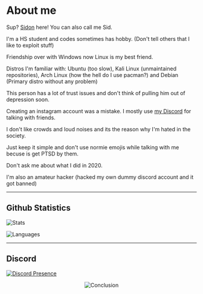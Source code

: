# About me

Sup? [Sidon](https://www.youtube.com/watch?v=dQw4w9WgXcQ) here! You can also call me Sid.

I'm a HS student and codes sometimes has hobby. (Don't tell others that I like to exploit stuff) 

Friendship over with Windows now Linux is my best friend. 

Distros I'm familiar with:
Ubuntu (too slow),
Kali Linux (unmaintained repositories), 
Arch Linux (how the hell do I use pacman?) and
Debian (Primary distro without any problem)

This person has a lot of trust issues and don't think of pulling him out of depression soon. 

Creating an instagram account was a mistake. I mostly use [my Discord](https://discord.com/users/728604179186188368) for talking with friends. 

I don't like crowds and loud noises and its the reason why I'm hated in the society. 

Just keep it simple and don't use normie emojis while talking with me becuse is get PTSD by them.

Don't ask me about what I did in 2020.

I'm also an amateur hacker (hacked my own dummy discord account and it got banned)

---

## Github Statistics

![Stats](https://github-readme-stats.vercel.app/api?username=SidonTheTroll&theme=merko&show_icons=true)

![Languages](https://github-readme-stats.vercel.app/api/top-langs/?username=SidonTheTroll&theme=gruvbox)

---

## Discord

[![Discord Presence](https://lanyard.cnrad.dev/api/728604179186188368)](https://discord.com/users/728604179186188368)

<p style="text-align:center;"><img src="https://tenor.com/view/devil-may-cry-devil-may-cry5-devil-may-cry-vergil-devil-may-cry5vergil-vergil-gif-22408243" alt="Conclusion"></p>
